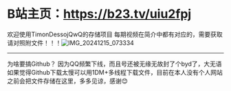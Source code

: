 # B站主页：https://b23.tv/uiu2fpj
欢迎使用TimonDessojQwQ的存储项目
每期视频在简介中都有对应的，需要获取请对照附文件！！！![IMG_20241215_073334](https://github.com/user-attachments/assets/e31203ce-931d-46d6-9107-4e55da0a44ac)

-----------------
为啥要搞Github？
因为QQ频繁下线，而且号还被无缘无故封了个byd了，大无语
如果觉得Github下载太慢可以用1DM+多线程下载文件，目前在本人没有个人网站之前会把文件存储在这里，多多见谅，感谢😊
